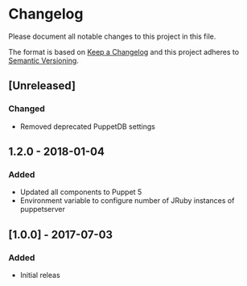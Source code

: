 # Changelog
Please document all notable changes to this project in this file.

The format is based on [Keep a Changelog](http://keepachangelog.com/)
and this project adheres to [Semantic Versioning](http://semver.org/).

## [Unreleased]
### Changed
- Removed deprecated PuppetDB settings

## 1.2.0 - 2018-01-04
### Added
- Updated all components to Puppet 5
- Environment variable to configure number of JRuby instances of puppetserver

## [1.0.0] - 2017-07-03

### Added
- Initial releas
